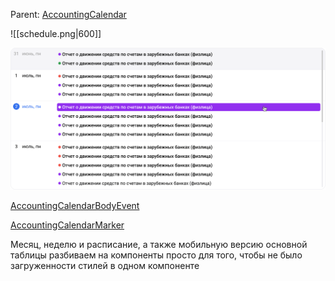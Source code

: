 Parent: [AccountingCalendar](../AccountingCalendar.md)

![[schedule.png|600]]

<img src="../../assets/schedule.png" width="600">

[AccountingCalendarBodyEvent](Event.md)

[AccountingCalendarMarker](../Marker.md)

Месяц, неделю и расписание, a также мобильную версию основной таблицы разбиваем на компоненты просто для того, чтобы не было загруженности стилей в одном компоненте